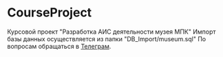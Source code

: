 # CourseProject
Курсовой проект "Разработка АИС деятельности музея МПК"
Импорт базы данных осуществляется из папки "DB_Import/museum.sql"
По вопросам обращаться в  [Телеграм](@artfedot).